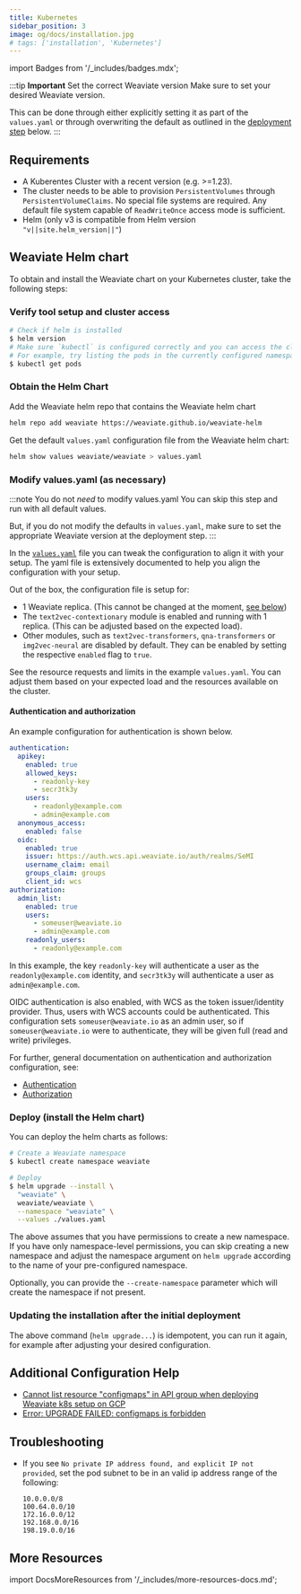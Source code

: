 ```yaml
---
title: Kubernetes
sidebar_position: 3
image: og/docs/installation.jpg
# tags: ['installation', 'Kubernetes']
---
```

import Badges from '/_includes/badges.mdx';

<Badges/>

:::tip <b>Important</b> Set the correct Weaviate version
Make sure to set your desired Weaviate version.

This can be done through either explicitly setting it as part of the `values.yaml` or through overwriting the default as outlined in the [deployment step](#deploy-install-the-helm-chart) below.
:::

## Requirements

* A Kuberentes Cluster with a recent version (e.g. >=1.23).
* The cluster needs to be able to provision `PersistentVolumes` through
  `PersistentVolumeClaims`. No special file systems are required. Any default
  file system capable of `ReadWriteOnce` access mode is sufficient.
* Helm (only v3 is compatible from Helm version `"v||site.helm_version||"`)

## Weaviate Helm chart

To obtain and install the Weaviate chart on your Kubernetes cluster, take the following steps:

### Verify tool setup and cluster access

```bash
# Check if helm is installed
$ helm version
# Make sure `kubectl` is configured correctly and you can access the cluster.
# For example, try listing the pods in the currently configured namespace.
$ kubectl get pods
```

### Obtain the Helm Chart

Add the Weaviate helm repo that contains the Weaviate helm chart

```bash
helm repo add weaviate https://weaviate.github.io/weaviate-helm
```

Get the default `values.yaml` configuration file from the Weaviate helm chart:
```bash
helm show values weaviate/weaviate > values.yaml
```

### Modify values.yaml (as necessary)

:::note You do not *need* to modify values.yaml
You can skip this step and run with all default values.

But, if you do not modify the defaults in `values.yaml`, make sure to set the appropriate Weaviate version at the deployment step.
:::

In the [`values.yaml`](https://github.com/weaviate/weaviate-helm/blob/master/weaviate/values.yaml)
file you can tweak the configuration to align it with your
setup. The yaml file is extensively documented to help you align the
configuration with your setup.

Out of the box, the configuration file is setup for:

- 1 Weaviate replica. (This cannot be changed at the moment, [see below](#limitations))
- The `text2vec-contextionary` module is enabled and running with 1 replica.
  (This can be adjusted based on the expected load).
- Other modules, such as `text2vec-transformers`, `qna-transformers` or
  `img2vec-neural` are disabled by default. They can be enabled by setting the
  respective `enabled` flag to `true`.

See the resource requests and limits in the example `values.yaml`. You can
adjust them based on your expected load and the resources available on the
cluster.

#### Authentication and authorization

An example configuration for authentication is shown below.

```yaml
authentication:
  apikey:
    enabled: true
    allowed_keys:
      - readonly-key
      - secr3tk3y
    users:
      - readonly@example.com
      - admin@example.com
  anonymous_access:
    enabled: false
  oidc:
    enabled: true
    issuer: https://auth.wcs.api.weaviate.io/auth/realms/SeMI
    username_claim: email
    groups_claim: groups
    client_id: wcs
authorization:
  admin_list:
    enabled: true
    users:
      - someuser@weaviate.io
      - admin@example.com
    readonly_users:
      - readonly@example.com
```

In this example, the key `readonly-key` will authenticate a user as the `readonly@example.com` identity, and `secr3tk3y` will authenticate a user as `admin@example.com`.

OIDC authentication is also enabled, with WCS as the token issuer/identity provider. Thus, users with WCS accounts could be authenticated. This configuration sets `someuser@weaviate.io` as an admin user, so if `someuser@weaviate.io` were to authenticate, they will be given full (read and write) privileges.

For further, general documentation on authentication and authorization configuration, see:
- [Authentication](../configuration/authentication.md)
- [Authorization](../configuration/authorization.md)

### Deploy (install the Helm chart)

You can deploy the helm charts as follows:

```bash
# Create a Weaviate namespace
$ kubectl create namespace weaviate

# Deploy
$ helm upgrade --install \
  "weaviate" \
  weaviate/weaviate \
  --namespace "weaviate" \
  --values ./values.yaml
```

The above assumes that you have permissions to create a new namespace. If you
have only namespace-level permissions, you can skip creating a new
namespace and adjust the namespace argument on `helm upgrade` according to the
name of your pre-configured namespace.

Optionally, you can provide the `--create-namespace` parameter which will create the namespace if not present. 

### Updating the installation after the initial deployment

The above command (`helm upgrade...`) is idempotent, you can run it again, for
example after adjusting your desired configuration.

## Additional Configuration Help

- [Cannot list resource "configmaps" in API group when deploying Weaviate k8s setup on GCP](https://stackoverflow.com/questions/58501558/cannot-list-resource-configmaps-in-api-group-when-deploying-weaviate-k8s-setup)
- [Error: UPGRADE FAILED: configmaps is forbidden](https://stackoverflow.com/questions/58501558/cannot-list-resource-configmaps-in-api-group-when-deploying-weaviate-k8s-setup)

## Troubleshooting

- If you see `No private IP address found, and explicit IP not provided`, set the pod subnet to be in an valid ip address range of the following:

    ```
    10.0.0.0/8
    100.64.0.0/10
    172.16.0.0/12
    192.168.0.0/16
    198.19.0.0/16
    ```

## More Resources

import DocsMoreResources from '/_includes/more-resources-docs.md';

<DocsMoreResources />
